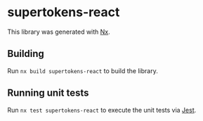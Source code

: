 # supertokens-react

This library was generated with [Nx](https://nx.dev).

## Building

Run `nx build supertokens-react` to build the library.

## Running unit tests

Run `nx test supertokens-react` to execute the unit tests via [Jest](https://jestjs.io).

